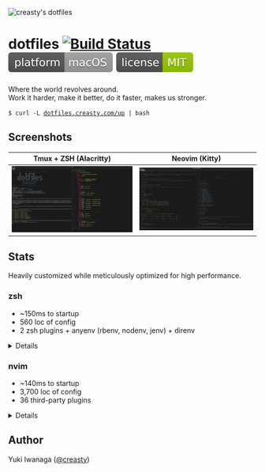 ![creasty's dotfiles](https://user-images.githubusercontent.com/1695538/117818019-254abb00-b2a3-11eb-8676-5cd1415ce2b5.png)

dotfiles [![Build Status](https://github.com/creasty/dotfiles/actions/workflows/provisioning.yml/badge.svg)](https://github.com/creasty/dotfiles/actions/workflows/provisioning.yml) ![macOS](./docs/images/badges/platform.svg) [![License](./docs/images/badges/license.svg)](./LICENSE.txt)
========

Where the world revolves around.<br>
Work it harder, make it better, do it faster, makes us stronger.

<pre><code>$ curl -L <a href="http://dotfiles.creasty.com/up">dotfiles.creasty.com/up</a> | bash</code></pre>

Screenshots
-----------

| Tmux + ZSH (Alacritty) | Neovim (Kitty) |
|---|---|
| ![](./docs/images/screenshots/tmux.png) | ![](./docs/images/screenshots/neovim.png) |

Stats
-----

Heavily customized while meticulously optimized for high performance.

### zsh

- ~150ms to startup
- 560 loc of config
- 2 zsh plugins + anyenv (rbenv, nodenv, jenv) + direnv

<details>

```sh-session
$ repeat 5 ( time zsh -i -c exit ; sleep 0.1 )
zsh -i -c exit  0.08s user 0.07s system 96% cpu 0.148 total
zsh -i -c exit  0.08s user 0.07s system 96% cpu 0.151 total
zsh -i -c exit  0.08s user 0.06s system 95% cpu 0.145 total
zsh -i -c exit  0.08s user 0.06s system 94% cpu 0.148 total
zsh -i -c exit  0.08s user 0.06s system 94% cpu 0.148 total
```

```sh-session
$ cloc --exclude-dir=plugins shell/zsh
       6 text files.
       6 unique files.
       4 files ignored.

github.com/AlDanial/cloc v 1.84  T=0.01 s (296.9 files/s, 57072.9 lines/s)
-------------------------------------------------------------------------------
Language                     files          blank        comment           code
-------------------------------------------------------------------------------
zsh                              4            126             81            562
-------------------------------------------------------------------------------
SUM:                             4            126             81            562
-------------------------------------------------------------------------------
```

```sh-session
$ ls shell/zsh/plugins | wc -l
```

Profiling:

```sh-session
$ ZSH_PROF_ENABLED=1 zsh -i -c exit
```

</details>

### nvim

- ~140ms to startup
- 3,700 loc of config
- 36 third-party plugins

<details>

```sh-session
$ repeat 5 ( time nvim --headless -c quit ; sleep 0.1 )
nvim --headless -c quit  0.11s user 0.08s system 147% cpu 0.129 total
nvim --headless -c quit  0.12s user 0.08s system 147% cpu 0.135 total
nvim --headless -c quit  0.12s user 0.08s system 146% cpu 0.134 total
nvim --headless -c quit  0.12s user 0.08s system 146% cpu 0.138 total
nvim --headless -c quit  0.12s user 0.08s system 144% cpu 0.135 total
```

```sh-session
$ cloc --exclude-dir=dein,template nvim
      96 text files.
      92 unique files.
      35 files ignored.

github.com/AlDanial/cloc v 1.84  T=0.08 s (780.8 files/s, 56028.0 lines/s)
-------------------------------------------------------------------------------
Language                     files          blank        comment           code
-------------------------------------------------------------------------------
vim script                      52            457            307           2236
Lua                              7             88             21            734
JSON                             1             14              0            292
TOML                             3             44             14            262
Python                           2             36              2            192
Scheme                           1              4              5             28
-------------------------------------------------------------------------------
SUM:                            66            643            349           3744
-------------------------------------------------------------------------------
```

```sh-session
$ rg '^\[\[plugins' nvim/dein.toml nvim/dein_lazy.toml | wc -l
```

Profiling:

```sh-session
$ nvim --headless --startuptime /dev/stdout -c quit
```

</details>

Author
------

Yuki Iwanaga ([@creasty](https://github.com/creasty))
